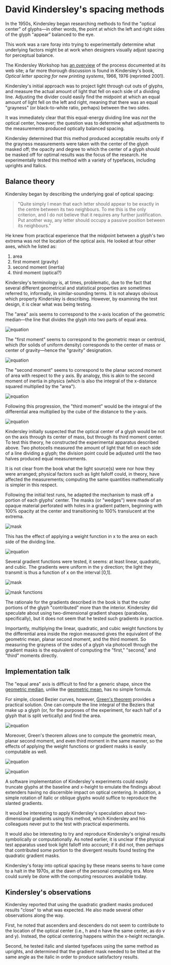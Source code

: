 David Kindersley's spacing methods
==================================

In the 1950s, Kindersley began researching methods to find the
"optical center" of glyphs&mdash;in other words, the point at which
the left and right sides of the glyph "appear" balanced to the eye.

This work was a rare foray into trying to experimentally determine
what underlying factors might be at work when designers visually
adjust spacing for perceptual balance.

The Kindersley Workshop has [an
overview](http://www.kindersleyworkshop.co.uk/spacing/) of the process
documented at its web site; a far more thorough discussion is found in
Kindersley's book, <cite>Optical letter spacing for new printing
systems</cite>, 1966, 1976 (reprinted 2001).

Kindersley's initial approach was to project light through cut outs of
glyphs, and measure the actual amount of light that fell on each side
of a dividing line.  Adjusting the divider could easily find the
midpoint at which an equal amount of light fell on the left and right,
meaning that there was an equal "grayness" (or black-to-white ratio,
perhaps) between the two sides.

It was immediately clear that this equal-energy dividing line was
*not* the optical center, however; the question was to determine what
adjustments to the measurements produced optically balanced spacing.

Kindersley determined that this method produced acceptable results
only if the grayness measurements were taken with the center of the
glyph masked off; the opacity and degree to which the center of a
glyph should be masked off for optimal results was the focus of the
research.  He experimentally tested this method with a variety of
typefaces, including uprights and Italics.


Balance theory
--------------

Kindersley began by describing the underlying goal of optical spacing:

<blockquote>
"Quite simply I mean that each letter should appear to be exactly in
the centre between its two neighbours. To me this is the only
criterion, and I do not believe that it requires any further
justification. Put another way, any letter should occupy a passive
position between its neighbours."
</blockquote>

He knew from practical experience that the midpoint between
a glyph's two extrema was not the location of the optical axis.  He
looked at four other axes, which he listed as:

1. area
2. first moment (gravity)
3. second moment (inertia)
4. third moment (optical?)

Kindersley's terminology is, at times, problematic, due to the fact
that several different geometrical and statistical properties are
sometimes referred to, informally, in similar-sounding terms.  It is not
always obvious which property Kindersley is describing.  However, by
examining the test design, it is clear what was being testing.

The "area" axis seems to correspond to the x-axis location of the
geometric median&mdash;the line that divides the glyph into two parts
of equal area. 

![equation](img/kindersley/kindersley-area.png)

The "first moment" seems to correspond to the geometric mean or
centroid, which (for solids of uniform density) corresponds to the
center of mass or center of gravity&mdash;hence the "gravity" designation.  

![equation](img/kindersley/kindersley-centroid.png)

The "second moment" seems to correspond to the planar second moment of
area with respect to the y axis.  By analogy, this is akin to the
second moment of inertia in physics (which is also the integral of the
x-distance squared multiplied by the "area").

![equation](img/kindersley/kindersley-2ndmoment.png)

Following this progression, the "third moment" would be the
integral of the differential area multiplied by the cube of the
distance to the y-axis.

![equation](img/kindersley/kindersley-3rdmoment.png)


Kindersley initially suspected that the optical center of a glyph
would be not on the axis through its center of mass, but through its
third moment center.  To test this theory, he constructed the
experimental apparatus described above.  Two photocells measured the
amount of light that fell on each side of a line dividing a glyph; the
division point could be adjusted until the two halves produced equal
measurements.

It is not clear from the book what the light source(s) were nor how
they were arranged; physical factors such as light falloff could, in theory, have affected the
measurements; computing the same quantities mathematically is
simpler in this respect.

Following the initial test runs, he adapted the mechanism to mask off
a portion of each glyphs' center.  The masks (or "wedges") were made
of an opaque material perforated with holes in a gradient pattern,
beginning with 100% opacity at the center and transitioning to 100%
translucent at the extrema. 

![mask](img/kindersley/kindersley-letter-masks.png)

This has the effect of applying a weight function in x to the area on
each side of the dividing line.

![equation](img/kindersley/kindersley-weight.png)

Several gradient functions were
tested, it seems: at least linear, quadratic, and cubic.  The
gradients were uniform in the y direction; the light they transmit is
thus a function of x on the interval [0,1].

![mask](img/kindersley/kindersley-letter-masks.png)

![mask functions](img/kindersley/kindersley-mask-functions.png)

The rationale for the gradients described in the book is
that the outer portions of the glyph "contributed" more than the
interior.  Kindersley did speculate
about using two-dimensional gradient shapes (parabolas,
specifically), but it does not seem that he tested such gradients in practice.

Importantly, multiplying the linear, quadratic, and cubic weight
functions by the differential area inside the region measured gives
the equivalent of the geometric mean, planar second moment, and the
third moment.  So measuring the grayness of the sides of a glyph via
photocell through the gradient masks is the equivalent of computing
the "first," "second," and "third" moments directly.


Implementation talk
-------------------

The "equal area" axis is difficult to find for a generic shape, since
the [geometric
median](https://en.wikipedia.org/wiki/Geometric_median), unlike the
[geometric mean](https://en.wikipedia.org/wiki/Centroid), has no
simple formula.

For simple, closed Bezier curves, however, [Green's
theorem](https://en.wikipedia.org/wiki/Green's_theorem) provides a
practical solution.  One can compute the line integral of the
Beziers that make up a glyph (or, for the purposes of the experiment,
for each half of a glyph that is split vertically) and find the area.

![equation](img/kindersley/kindersley-green-area.png)

Moreover, Green's theorem allows one to compute the geometric mean,
planar second moment, and even third moment in the same manner, so
the effects of applying the weight functions or gradient masks is
easily computable as well.


![equation](img/kindersley/kindersley-green-centroid.png)

![equation](img/kindersley/kindersley-green-2ndmoment.png)

<!-- (kindersley-green-3rdmoment.png) -->


A software implementation of Kindersley's experiments could easily
truncate glyphs at the baseline and x-height to emulate the findings
about extenders having no discernible impact on optical centering.  In
addition, a simple rotation of italic or oblique glyphs would suffice
to reproduce the slanted gradients.

It would be interesting to apply Kindersley's speculation about
two-dimensional gradients using this method, which Kindersley and his
colleagues never put to the test with practical experiments.

It would also be interesting to try and reproduce Kindersley's
original results symbolically or computationally.  As noted earlier,
it is unclear if the physical test apparatus used took light falloff
into account; if it did not, then perhaps that contributed some
portion to the divergent results found testing the quadratic gradient masks.

Kindersley's foray into optical spacing by these means seems to have
come to a halt in the 1970s, at the dawn of the personal computing
era.  More could surely be done with the computing resources available today.




Kindersley's observations
-------------------------

Kindersley reported that using the quadratic gradient masks produced results
"close" to what was expected.  He also made several other observations
along the way.

First, he noted that ascenders and descenders do not seem to contribute to the
location of the optical center (i.e., h and n have the same center, as
do v and y).  Instead, the optical centering happens within the
x-height rectangle. 

Second, he tested italic and slanted typefaces using the same method
as uprights, and determined that the gradient mask needed to be tilted
at the same angle as the italic in order to produce satisfactory
results.

